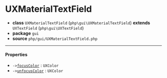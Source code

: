 # UXMaterialTextField

- **class** `UXMaterialTextField` (`php\gui\UXMaterialTextField`) **extends** `UXTextField` (`php\gui\UXTextField`)
- **package** `gui`
- **source** `php/gui/UXMaterialTextField.php`

---

#### Properties

- `->`[`focusColor`](#prop-focuscolor) : `UXColor`
- `->`[`unfocusColor`](#prop-unfocuscolor) : `UXColor`